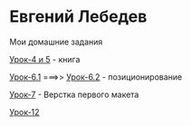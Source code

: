 # Евгений Лебедев
Мои домашние задания

[Урок-4 и 5](https://codepen.io/Evgen50/pen/OxNvge) - книга

[Урок-6.1](https://codepen.io/Evgen50/pen/rGMZrd) ===>> [Урок-6.2](https://codepen.io/Evgen50/pen/wrzROz) - позиционирование

[Урок-7](Bro50.github.io/lesson_7/src/) - Верстка первого макета

[Урок-12](https://bro50.github.io/lesson_12/)

